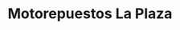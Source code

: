 ---
title: "Motorepuestos La Plaza"
url: /desamparados/motorepuestos-la-plaza/
shop: reparación de automóviles
---
